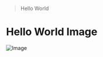 > Hello World

# Hello World Image

![Image](https://www.elegantthemes.com/blog/wp-content/uploads/2020/08/hello-world.png)
